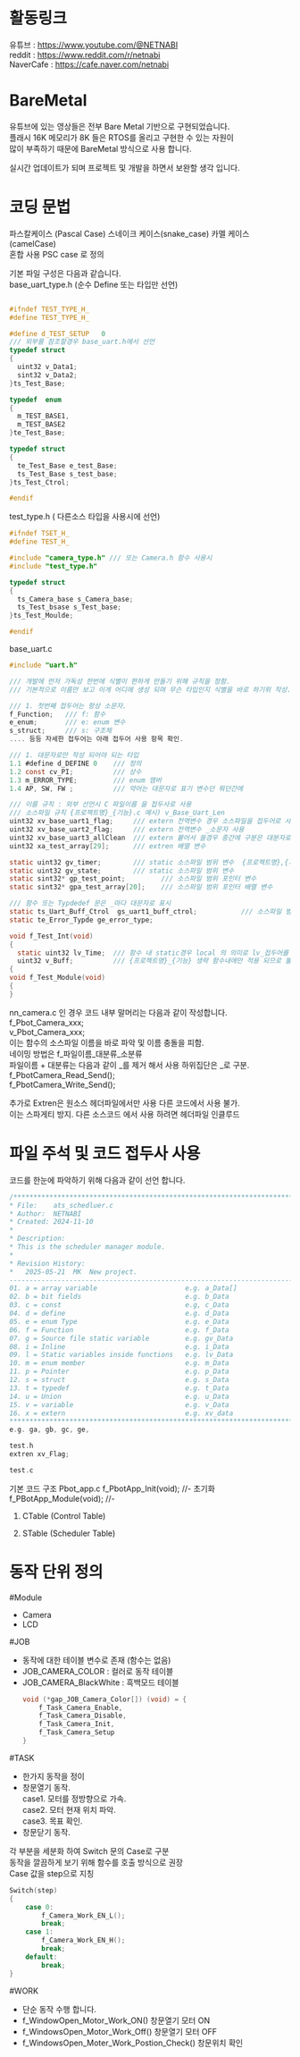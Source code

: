 # 활동링크
유튜브 : https://www.youtube.com/@NETNABI  
reddit : https://www.reddit.com/r/netnabi  
NaverCafe : https://cafe.naver.com/netnabi  

# BareMetal
유튜브에 있는 영상들은 전부 Bare Metal 기반으로 구현되었습니다.  
플래시 16K 메모리가 8K 들은 RTOS를 올리고 구현한 수 있는 자원이  
많이 부족하기 때문에 BareMetal 방식으로 사용 합니다.  

실시간 업데이트가 되며 프로젝트 및 개발을 하면서 보완할 생각 입니다.  

# 코딩 문법 
파스칼케이스 (Pascal Case) 
스네이크 케이스(snake_case) 
카멜 케이스 (camelCase)  
혼합 사용 PSC case 로 정의  

기본 파일 구성은 다음과 같습니다.  
base_uart_type.h  (순수 Define 또는 타입만 선언)  
```c

#ifndef TEST_TYPE_H_
#define TEST_TYPE_H_

#define d_TEST_SETUP   0
/// 외부를 참조할경우 base_uart.h에서 선언  
typedef struct
{
  uint32 v_Data1;
  sint32 v_Data2;
}ts_Test_Base;

typedef  enum
{
  m_TEST_BASE1,
  m_TEST_BASE2
}te_Test_Base;

typedef struct
{
  te_Test_Base e_test_Base;
  ts_Test_Base s_test_base;
}ts_Test_Ctrol;

#endif
```
test_type.h ( 다른소스 타입을 사용시에 선언)
```c
#ifndef TSET_H_
#define TEST_H_

#include "camera_type.h" /// 또는 Camera.h 함수 사용시 
#include "test_type.h"

typedef struct
{
  ts_Camera_base s_Camera_base;
  ts_Test_bsase s_Test_base;
}ts_Test_Moulde;

#endif
```
base_uart.c
```c
#include "uart.h"

/// 개발에 먼저 가독성 한번에 식별이 편하게 만들기 위해 규칙을 정함.  
/// 기본적으로 이름만 보고 이게 어디에 생성 되며 무슨 타입인지 식별을 바로 하기위 작성.  

/// 1. 첫번째 접두어는 항상 소문자.
f_Function;   /// f: 함수
e_enum;       /// e: enum 변수
s_struct;     /// s: 구조체
.... 등등 자세한 접두어는 아래 접두어 사용 항목 확인.

/// 1. 대문자로만 작성 되어야 되는 타입 
1.1 #define d_DEFINE 0    /// 정의
1.2 const cv_PI;          /// 상수
1.3 m_ERROR_TYPE;         /// enum 맴버
1.4 AP, SW, FW ;          /// 약어는 대문자로 표기 변수던 뭐던간에

/// 이름 규칙 : 외부 선언시 C 파일이름 을 접두사로 사용
/// 소스파일 규칙 {프로젝트명}_{기능}.c 예시) v_Base_Uart_Len  
uint32 xv_base_uart1_flag;     /// extern 전역변수 경우 소스파일을 접두어로 사용하여 출처를 알림   
uint32 xv_base_uart2_flag;     /// extern 전역변수 _소문자 사용    
uint32 xv_base_uart3_allClean  /// extern 븉어서 쓸경우 중간에 구분은 대분자로 표현  
uint32 xa_test_array[29];      /// extren 배열 변수  

static uint32 gv_timer;        /// static 소스파일 범위 변수  {프로젝트명},{기능} 은 생략 할수 있다.  
static uint32 gv_state;        /// static 소스파일 범위 변수  
static sint32* gp_test_point;         /// 소스파일 범위 포인터 변수  
static sint32* gpa_test_array[20];    /// 소스파일 범위 포인터 배열 변수  

/// 함수 또는 Typdedef 문은 _마다 대문자로 표시  
static ts_Uart_Buff_Ctrol  gs_uart1_buff_ctrol;           /// 소스파일 범위 구조체.  
static te_Error_Typde ge_error_type;  

void f_Test_Int(void)
{
  static uint32 lv_Time;  /// 함수 내 static경우 local 의 의미로 lv_접두어를 사용.
  uint32 v_Buff;          /// {프로젝트명}_{기능} 생략 함수내에만 적용 되므로 불필요
{
void f_Test_Module(void)
{
}

```

nn_camera.c 인 경우 코드 내부 말머리는 다음과 같이 작성합니다.  
f_Pbot_Camera_xxx;  
v_Pbot_Camera_xxx;  
이는 함수의 소스파일 이름을 바로 파악 및 이름 충돌을 피함.  
네이밍 방법은 f_파일이름_대분류_소분류  
파일이름 + 대분류는 다음과 같이 _를 제거 해서 사용
하위집단은 _로 구분.
f_PbotCamera_Read_Send();  
f_PbotCamera_Write_Send();  
  
추가로 Extren은 원소스 헤더파일에서만 사용 다른 코드에서 사용 불가.  
이는 스파게티 방지.  다른 소스코드 에서 사용 하려면 헤더파일 인클루드  
  
# 파일 주석 및 코드 접두사 사용 
코드를 한눈에 파악하기 위해 다음과 같이 선언 합니다. 
```c
/******************************************************************************
* File:    ats_schedluer.c
* Author:  NETNABI
* Created: 2024-11-10
*
* Description:
* This is the scheduler manager module.
*
* Revision History:
*   2025-05-21  MK  New project.
-------------------------------------------------------------------------------
01. a = array variable                      e.g. a_Data[]
02. b = bit fields                          e.g. b_Data
03. c = const                               e.g, c_Data
04. d = define                              e.g. d_Data
05. e = enum Type                           e.g. e_Data
06. f = Function                            e.g. f_Data
07. g = Source file static variable         e.g. gv_Data
08. i = Inline                              e.g. i_Data
09. l = Static variables inside functions   e.g. lv_Data
10. m = enum member                         e.g. m_Data
11. p = Pointer                             e.g. p_Data 
12. s = struct                              e.g. s_Data 
13. t = typedef                             e.g. t_Data 
14. u = Union                               e.g. u_Data 
15. v = variable                            e.g. v_Data
16. x = extern                              e.g. xv_data
******************************************************************************/
e.g. ga, gb, gc, ge,

test.h
extren xv_Flag;

test.c

```
기본 코드 구조
Pbot_app.c
f_PbotApp_Init(void);    //- 초기화
f_PBotApp_Module(void);  //- 


1. CTable (Control Table)

2. STable (Scheduler Table)

# 동작 단위 정의   
#Module    
- Camera   
- LCD  
  
#JOB  
  - 동작에 대한 테이블 변수로 존재 (함수는 없음)  
  - JOB_CAMERA_COLOR : 컬러로 동작 테이블  
  - JOB_CAMERA_BlackWhite : 흑백모드 테이블  
    ```c  
    void (*gap_JOB_Camera_Color[]) (void) = {  
        f_Task_Camera_Enable,  
        f_Task_Camera_Disable,  
        f_Task_Camera_Init,  
        f_Task_Camera_Setup  
    }
    ```    
#TASK  
  - 한가지 동작을 정이  
  - 창문열기 동작.  
    case1. 모터를 정방향으로 가속.  
    case2. 모터 현재 위치 파악.  
    case3. 목표 확인.  
  - 창문닫기 동작.
  
  각 부분을 세분화 하여 Switch 문의 Case로 구분  
  동작을 깔끔하게 보기 위해 함수를 호출 방식으로 권장  
  Case 값을 step으로 지칭  
  ```c  
  Switch(step)  
  {  
      case 0:  
          f_Camera_Work_EN_L();   
          break;   
      case 1:  
          f_Camera_Work_EN_H();  
          break;  
      default:   
          break;   
  }  
  ```
#WORK  
  - 단순 동작 수행 합니다.  
  - f_WindowOpen_Motor_Work_ON() 창문열기 모터 ON  
  - f_WindowsOpen_Motor_Work_Off() 창문열기 모터 OFF  
  - f_WindowsOpen_Moter_Work_Postion_Check() 창문위치 확인
    
  
    
